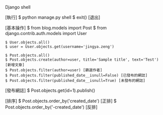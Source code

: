 Django shell

[執行]
    $ python manage.py shell
    $ exit() [退出]

[基本操作]
    $ from blog.models import Post
    $ from django.contrib.auth.models import User

    $ User.objects.all()
    $ user = User.objects.get(username='jingya.zeng')

    $ Post.objects.all()
    $ Post.objects.create(author=user, title='Sample title', text='Test') [新增文章]
    $ Post.objects.filter(author=user) [篩選作者]
    $ Post.objects.filter(published_date__isnull=False) [已發布的網誌]
    $ Post.objects.filter(published_date__isnull=True) [未發布的網誌]

[發布網誌]
    $ Post.objects.get(id=1).publish()

[排序]
    $ Post.objects.order_by('created_date') [正排]
    $ Post.objects.order_by('-created_date') [反排]

